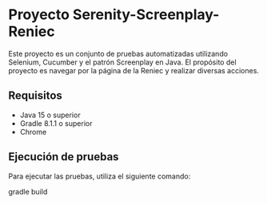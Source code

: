# Proyecto Serenity-Screenplay-Reniec

Este proyecto es un conjunto de pruebas automatizadas utilizando Selenium, Cucumber y el patrón Screenplay en Java. El propósito del proyecto es navegar por la página de la Reniec y realizar diversas acciones.

## Requisitos

- Java 15 o superior
- Gradle 8.1.1 o superior
- Chrome

## Ejecución de pruebas

Para ejecutar las pruebas, utiliza el siguiente comando:

gradle build
